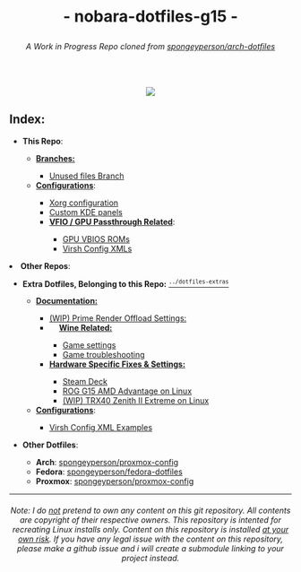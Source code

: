 <h1> <p align=center>- nobara-dotfiles-g15 -</h1>
<h6> <p align=center> A Work in Progress Repo cloned from <a href="https://github.com/spongeyperson/arch-dotfiles/">spongeyperson/arch-dotfiles</a></h6>
<br>

<p align=center><img src="https://user-images.githubusercontent.com/28176188/231780128-48fd2c34-8f61-48cf-b981-e98e31a409aa.png"></p>

<h2>Index:</h2>
<ul>
  <li><b>This Repo</b>:</li>
  <ul>
    <li><b><u>Branches:</u></b></li>
      <ul>
        <li><a href="https://github.com/spongeyperson/fedora-dotfiles-laptop/tree/unused">Unused files Branch</a></li>
      </ul>   
      <li><b><u>Configurations</u></b>:</li>
        <ul>
          <li><a href="https://github.com/spongeyperson/fedora-dotfiles-laptop/tree/master/etc/X11/xorg.conf.d/">Xorg configuration</a></li>
          <li><a href="https://github.com/spongeyperson/fedora-dotfiles-laptop/tree/master/home/tyler/.local/share/plasma/layout-templates">Custom KDE panels</a></li>
          <li><b><u>VFIO / GPU Passthrough Related</u></b>:</li>
            <ul>
              <li><a href="https://github.com/spongeyperson/fedora-dotfiles-laptop/tree/master/usr/share/kvm">GPU VBIOS ROMs</a></li>
              <li><a href="https://github.com/spongeyperson/fedora-dotfiles-laptop/tree/master/etc/libvirt/qemu">Virsh Config XMLs</a></li>
            </ul>
          </ul>
        </ul>
      </ul>
    </ul>
  </ul>
</ul>

<li><b>Other Repos</b>:</li>
  <ul>
  <li><b>Extra Dotfiles, Belonging to this Repo:</b> <a href="https://github.com/spongeyperson/dotfiles-extras"><sup><code>../dotfiles-extras</code></sup></a></li>
    <ul>
      <li><b><u>Documentation:</u></b></li>
      <ul>
        <li><a href="https://github.com/spongeyperson/dotfiles-extras/blob/master/docs/PRIME-Render-Settings.md">(WIP) Prime Render Offload Settings:</a></li>
        <li><img src="https://user-images.githubusercontent.com/28176188/224575749-b843d685-2e1e-43bc-8267-ee337fde8206.svg" width="14" height="14"><b> <u>Wine Related:</b></u></li>
        <ul>
          <li><a href="https://github.com/spongeyperson/dotfiles-extras/blob/master/docs/Game-Settings.md">Game settings<a></li>
          <li><a href="https://github.com/spongeyperson/dotfiles-extras/blob/master/docs/Game-Troubleshooting.md">Game troubleshooting<a></li>
        </ul>
        <li><b><u>Hardware Specific Fixes & Settings:</u></b></li>
          <ul>
            <li><a href="https://github.com/spongeyperson/dotfiles-extras/blob/master/docs/Hardware%20Specific%20Fixes%20%26%20Settings/Steam%20Deck%20Settings.md">Steam Deck</a></li>
            <li><a href="https://github.com/spongeyperson/dotfiles-extras/blob/master/docs/Hardware%20Specific%20Fixes%20%26%20Settings/ROG-G15-config.md">ROG G15 AMD Advantage on Linux</a></li>
            <li><a href="https://github.com/spongeyperson/dotfiles-extras/blob/master/docs/Hardware%20Specific%20Fixes%20%26%20Settings/ZENITH-II-Extreme-config.md">(WIP) TRX40 Zenith II Extreme on Linux</a></li>
          </ul>
      </ul>
      <li><b><u>Configurations</u></b>:</li>
        <ul>
          <li><a href="https://github.com/spongeyperson/dotfiles-extras/tree/master/virshxml_examples">Virsh Config XML Examples</a></li>
        </ul>
    </ul>
  </ul>
</ul>
<ul>
  <li><b>Other Dotfiles</b>:</li>
    <ul>
      <li><b>Arch</b>: <a href="https://github.com/spongeyperson/proxmox-config/">spongeyperson/proxmox-config</a></li>
      <li><b>Fedora</b>: <a href="https://github.com/spongeyperson/fedora-dotfiles/">spongeyperson/fedora-dotfiles</a></li>
      <li><b>Proxmox</b>: <a href="https://github.com/spongeyperson/proxmox-config/">spongeyperson/proxmox-config</a></li>
    </ul>
  </ul>
</ul>
<!--
<p align=center><img src="https://user-images.githubusercontent.com/28176188/210040764-90bf0b89-1e4f-4f6f-aa42-35a006060849.png" title="I Run Arch Btw"></p>
-->

---
###### <p align=center> Note: I do <ins>not</ins> pretend to own any content on this git repository. All contents are copyright of their respective owners. This repository is intented for recreating Linux installs only. Content on this repository is installed <ins>at your own risk</ins>. If you have any legal issue with the content on this repository, please make a github issue and i will create a submodule linking to your project instead.</p>
